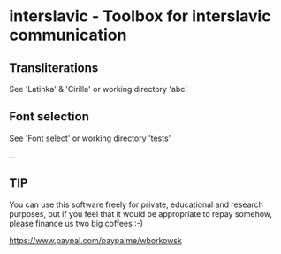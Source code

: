 # interslavic - Toolbox for interslavic communication

## Transliterations

See 'Latinka' & 'Cirilla' or working directory 'abc'

## Font selection

See 'Font select' or working directory 'tests'

...


## TIP

You can use this software freely for private, educational and research purposes, 
but if you feel that it would be appropriate to repay somehow, please finance us 
two big coffees :-)

https://www.paypal.com/paypalme/wborkowsk
